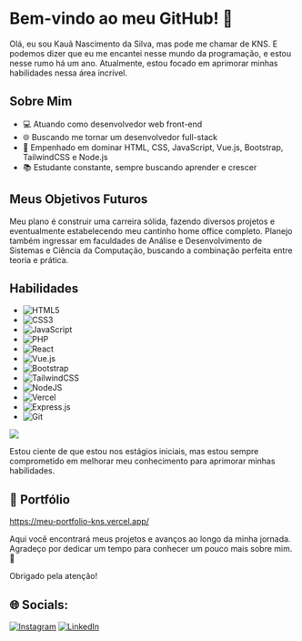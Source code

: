 # Bem-vindo ao meu GitHub! 👋

Olá, eu sou Kauã Nascimento da Silva, mas pode me chamar de KNS. E podemos dizer que eu me encantei nesse mundo da programação, e estou nesse rumo há um ano. Atualmente, estou focado em aprimorar minhas habilidades nessa área incrível.

## Sobre Mim

- 💻 Atuando como desenvolvedor web front-end
- 🌐 Buscando me tornar um desenvolvedor full-stack
- 🚀 Empenhado em dominar HTML, CSS, JavaScript, Vue.js, Bootstrap, TailwindCSS e Node.js
- 📚 Estudante constante, sempre buscando aprender e crescer

## Meus Objetivos Futuros

Meu plano é construir uma carreira sólida, fazendo diversos projetos e eventualmente estabelecendo meu cantinho home office completo. Planejo também ingressar em faculdades de Análise e Desenvolvimento de Sistemas e Ciência da Computação, buscando a combinação perfeita entre teoria e prática.

## Habilidades

- ![HTML5](https://img.shields.io/badge/html5-%23E34F26.svg?style=for-the-badge&logo=html5&logoColor=white)
- ![CSS3](https://img.shields.io/badge/css3-%231572B6.svg?style=for-the-badge&logo=css3&logoColor=white)
- ![JavaScript](https://img.shields.io/badge/javascript-%23323330.svg?style=for-the-badge&logo=javascript&logoColor=%23F7DF1E)
- ![PHP](https://img.shields.io/badge/php-%23777BB4.svg?style=for-the-badge&logo=php&logoColor=white)
- ![React](https://img.shields.io/badge/react-%2320232a.svg?style=for-the-badge&logo=react&logoColor=%2361DAFB)
- ![Vue.js](https://img.shields.io/badge/vue.js-%2335495e.svg?style=for-the-badge&logo=vuedotjs&logoColor=%234FC08D)
- ![Bootstrap](https://img.shields.io/badge/bootstrap-%238511FA.svg?style=for-the-badge&logo=bootstrap&logoColor=white)
- ![TailwindCSS](https://img.shields.io/badge/tailwindcss-%2338B2AC.svg?style=for-the-badge&logo=tailwind-css&logoColor=white)
- ![NodeJS](https://img.shields.io/badge/node.js-6DA55F?style=for-the-badge&logo=node.js&logoColor=white)
- ![Vercel](https://img.shields.io/badge/vercel-%23000000.svg?style=for-the-badge&logo=vercel&logoColor=white)
- ![Express.js](https://img.shields.io/badge/express.js-%23404d59.svg?style=for-the-badge&logo=express&logoColor=%2361DAFB)
- ![Git](https://img.shields.io/badge/git-%23F05033.svg?style=for-the-badge&logo=git&logoColor=white)

![](https://github-readme-stats.vercel.app/api/top-langs/?username=knsxl&theme=dark&hide_border=false&include_all_commits=false&count_private=false&layout=compact)

Estou ciente de que estou nos estágios iniciais, mas estou sempre comprometido em melhorar meu conhecimento para aprimorar minhas habilidades.

## 👤 Portfólio

https://meu-portfolio-kns.vercel.app/

Aqui você encontrará meus projetos e avanços ao longo da minha jornada. Agradeço por dedicar um tempo para conhecer um pouco mais sobre mim. 🚀

Obrigado pela atenção!

## 🌐 Socials:
[![Instagram](https://img.shields.io/badge/Instagram-%23E4405F.svg?logo=Instagram&logoColor=white)](https://instagram.com/@knszx)
[![LinkedIn](https://img.shields.io/badge/LinkedIn-%230077B5.svg?logo=linkedin&logoColor=white)](https://www.linkedin.com/in/kauã-nascimento-da-silva)
